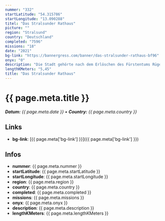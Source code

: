 ```yaml
---
nummer: "332"
startLatitude: "54.315786"
startLongitude: "13.090288"
titel: "Das Stralsunder Rathaus"
picture: ""
region: "Stralsund"
country: "Deutschland"
completed: "7596"
missions: "18"
date: "2021"
bg-link: "https://bannergress.com/banner/das-stralsunder-rathaus-bf96"
onyx: "0"
description: "Die Stadt gehörte nach dem Erlöschen des Fürstentums Rügen 1325 zu Pommern-Wolgast."
lengthKMeters: "5,45"
title: "Das Stralsunder Rathaus"
---
```


# {{ page.meta.title }}
_**Datum:** {{ page.meta.date }} • **Country:** {{ page.meta.country }}_

## Links
- **bg-link**: [{{ page.meta['bg-link'] }}]({{ page.meta['bg-link'] }})

## Infos
- **nummer**: {{ page.meta.nummer }}
- **startLatitude**: {{ page.meta.startLatitude }}
- **startLongitude**: {{ page.meta.startLongitude }}
- **region**: {{ page.meta.region }}
- **country**: {{ page.meta.country }}
- **completed**: {{ page.meta.completed }}
- **missions**: {{ page.meta.missions }}
- **onyx**: {{ page.meta.onyx }}
- **description**: {{ page.meta.description }}
- **lengthKMeters**: {{ page.meta.lengthKMeters }}

